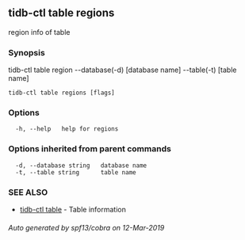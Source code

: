 ## tidb-ctl table regions

region info of table

### Synopsis


tidb-ctl table region --database(-d) [database name] --table(-t) [table name]

```
tidb-ctl table regions [flags]
```

### Options

```
  -h, --help   help for regions
```

### Options inherited from parent commands

```
  -d, --database string   database name
  -t, --table string      table name
```

### SEE ALSO
* [tidb-ctl table](tidb-ctl_table.md)	 - Table information

###### Auto generated by spf13/cobra on 12-Mar-2019
